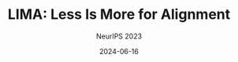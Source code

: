 ---
layout: seminar-post
title: "LIMA: Less Is More for Alignment"
subtitle: 'NeurIPS 2023'
categories: NLP
tags: [LLM, Instruction tuning, Chat assistant]
date: 2024-06-16
pdf_url: 'https://drive.google.com/file/d/1jUSjOSYOOJ_VLFOSsuRISqXLiH4ugT4c/preview'
---
